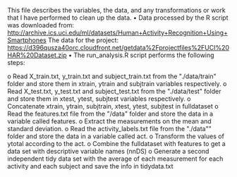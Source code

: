 This file describes the variables, the data, and any transformations or work that I have performed to clean up the data.
•	Data processed by the R script was downloaded from: http://archive.ics.uci.edu/ml/datasets/Human+Activity+Recognition+Using+Smartphones
The data for the project: https://d396qusza40orc.cloudfront.net/getdata%2Fprojectfiles%2FUCI%20HAR%20Dataset.zip
•	The run_analysis.R script performs the following steps:

o	Read X_train.txt, y_train.txt and subject_train.txt from the "./data/train" folder and store them in xtrain, ytrain and subjtrain variables respectively.
o	Read X_test.txt, y_test.txt and subject_test.txt from the "./data/test" folder and store them in xtest, ytest, subjtest variables respectively.
o	Concatenate xtrain, ytrain, subjtrain, xtest, ytest, subjtest   in fulldataset
o	Read the features.txt file from the "/data" folder and store the data in a variable called features. 
o	Extract the measurements on the mean and standard deviation.
o	Read the activity_labels.txt file from the "./data"" folder and store the data in a variable called act.
o	Transform the values of ytotal according to the act.
o	Combine the fulldataset with features to get a data set with descriptive variable names (nnDS)
o	Generate a second independent tidy data set with the average of each measurement for each activity and each subject and save the info in tidydata.txt
